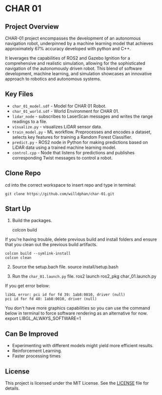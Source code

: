 # CHAR 01

## Project Overview

CHAR-01 project encompasses the development of an autonomous navigation robot, underpinned by a machine learning model that achieves approximately 67% accuracy developed with python and C++.

It leverages the capabilities of ROS2 and Gazebo Ignition for a comprehensive and realistic simulation, allowing for the sophisticated navigation of the autonomously driven robot. This blend of software development, machine learning, and simulation showcases an innovative approach to robotics and autonomous systems.

## Key Files

- `char_01_model.sdf` - Model for CHAR 01 Robot.
- `char_01_world.sdf` - World Environment for CHAR 01.
- `lidar_node` - subscribes to LaserScan messages and writes the range readings to a file.
- `visualize.py` - visualizes LiDAR sensor data.
- `train_model.py` - ML workflow. Preprocesses and encodes a dataset, selects key features for training a Random Forest Classifier.
- `predict.py` - ROS2 node in Python for making predictions based on LiDAR data using a trained machine learning model.
- `control.cpp` - Node that listens for predictions and publishes corresponding Twist messages to control a robot.

## Clone Repo

cd into the correct workspace to insert repo and type in terminal:

    git clone https://github.com/willdphan/char-01.git

## Start Up

1. Build the packages.

    colcon build

If you're having trouble, delete previous build and install folders and ensure that you clean out the previous build artifacts. 

    colcon build --symlink-install
    colcon clean

2. Source the setup.bach file.
    source install/setup.bash

3. Run the `char_01.launch.py` file.
    ros2 launch ros2_pkg char_01.launch.py

If you get error below:

    libGL error: pci id for fd 39: 1ab8:0010, driver (null)
    pci id for fd 40: 1ab8:0010, driver (null)

You don't have more graphics capabilities so you can use the command below in terminal to force software rendering as an alternative for now.
    export LIBGL_ALWAYS_SOFTWARE=1

## Can Be Improved

- Experimenting with different models might yield more efficient results.
- Reinforcement Learning.
- Faster processing times

## License

This project is licensed under the MIT License. See the [LICENSE](LICENSE) file for details.
